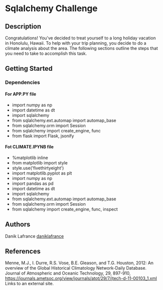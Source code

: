 # Sqlalchemy Challenge

## Description

Congratulations! You've decided to treat yourself to a long holiday vacation in Honolulu, Hawaii. To help with your trip planning, you decide to do a climate analysis about the area. The following sections outline the steps that you need to take to accomplish this task.

## Getting Started

### Dependencies

#### For APP.PY file

* import numpy as np
* import datetime as dt
* import sqlalchemy
* from sqlalchemy.ext.automap import automap_base
* from sqlalchemy.orm import Session
* from sqlalchemy import create_engine, func
* from flask import Flask, jsonify

#### Fot CLIMATE.IPYNB file

* %matplotlib inline
* from matplotlib import style
* style.use('fivethirtyeight')
* import matplotlib.pyplot as plt
* import numpy as np
* import pandas as pd
* import datetime as dt
* import sqlalchemy
* from sqlalchemy.ext.automap import automap_base
* from sqlalchemy.orm import Session
* from sqlalchemy import create_engine, func, inspect

## Authors

Danik Lafrance
[daniklafrance]([https://github.com/daniklafrance])

## References

Menne, M.J., I. Durre, R.S. Vose, B.E. Gleason, and T.G. Houston, 2012: An overview of the Global Historical Climatology Network-Daily Database. Journal of Atmospheric and Oceanic Technology, 29, 897-910, https://journals.ametsoc.org/view/journals/atot/29/7/jtech-d-11-00103_1.xml Links to an external site.
